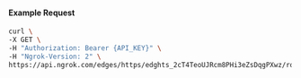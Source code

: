 <!-- Code generated for API Clients. DO NOT EDIT. -->

#### Example Request

```bash
curl \
-X GET \
-H "Authorization: Bearer {API_KEY}" \
-H "Ngrok-Version: 2" \
https://api.ngrok.com/edges/https/edghts_2cT4TeoUJRcm8PHi3eZsDqgPXwz/routes/edghtsrt_2cT4TeltXyNAMK9eUwhEPfUyNdt/ip_restriction
```
